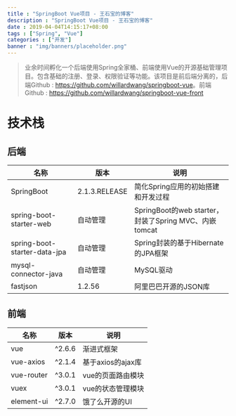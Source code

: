 ```yaml
---
title : "SpringBoot Vue项目 - 王石宝的博客"
description : "SpringBoot Vue项目 - 王石宝的博客"
date : 2019-04-04T14:15:17+08:00
tags : ["Spring", "Vue"]
categories : ["开发"]
banner : "img/banners/placeholder.png"
---
```


> 业余时间孵化一个后端使用Spring全家桶、前端使用Vue的开源基础管理项目。包含基础的注册、登录、权限验证等功能。该项目是前后端分离的，后端Github : <https://github.com/willardwang/springboot-vue>。前端Github : <https://github.com/willardwang/springboot-vue-front>
>

# 技术栈

## 后端

| 名称                         | 版本          | 说明                                                  |
| ---------------------------- | ------------- | ----------------------------------------------------- |
| SpringBoot                   | 2.1.3.RELEASE | 简化Spring应用的初始搭建和开发过程                    |
| spring-boot-starter-web      | 自动管理      | SpringBoot的web starter，封装了Spring MVC、内嵌tomcat |
| spring-boot-starter-data-jpa | 自动管理      | Spring封装的基于Hibernate的JPA框架                    |
| mysql-connector-java         | 自动管理      | MySQL驱动                                             |
| fastjson                     | 1.2.56        | 阿里巴巴开源的JSON库                                  |



## 前端

| 名称       | 版本   | 说明              |
| ---------- | ------ | ----------------- |
| vue        | ^2.6.6 | 渐进式框架        |
| vue-axios  | ^2.1.4 | 基于axios的ajax库 |
| vue-router | ^3.0.1 | vue的页面路由模块 |
| vuex       | ^3.0.1 | vue的状态管理模块 |
| element-ui | ^2.7.0 | 饿了么开源的UI    |

